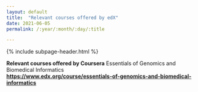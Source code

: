 ```yaml
---
layout: default
title:  "Relevant courses offered by edX"
date: 2021-06-05
permalink: /:year/:month/:day/:title

---
```


{% include subpage-header.html %}

**Relevant courses offered by Coursera**
Essentials of Genomics and Biomedical Informatics \
**https://www.edx.org/course/essentials-of-genomics-and-biomedical-informatics** 


